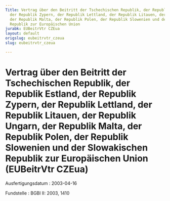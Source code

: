 ```yaml
---
Title: Vertrag über den Beitritt der Tschechischen Republik, der Republik Estland,
  der Republik Zypern, der Republik Lettland, der Republik Litauen, der Republik Ungarn,
  der Republik Malta, der Republik Polen, der Republik Slowenien und der Slowakischen
  Republik zur Europäischen Union
jurabk: EUBeitrVtr CZEua
layout: default
origslug: eubeitrvtr_czeua
slug: eubeitrvtr_czeua

---
```


# Vertrag über den Beitritt der Tschechischen Republik, der Republik Estland, der Republik Zypern, der Republik Lettland, der Republik Litauen, der Republik Ungarn, der Republik Malta, der Republik Polen, der Republik Slowenien und der Slowakischen Republik zur Europäischen Union (EUBeitrVtr CZEua)

Ausfertigungsdatum
:   2003-04-16

Fundstelle
:   BGBl II: 2003, 1410

